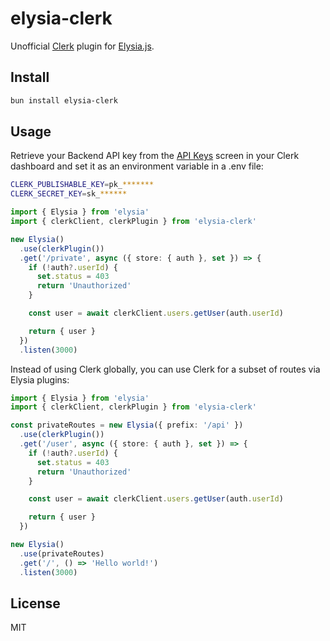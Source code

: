 # elysia-clerk

Unofficial [Clerk](https://clerk.com/) plugin for [Elysia.js](https://elysiajs.com/).

## Install

```bash
bun install elysia-clerk
```

## Usage

Retrieve your Backend API key from the [API Keys](https://dashboard.clerk.com/last-active?path=api-keys) screen in your Clerk dashboard and set it as an environment variable in a .env file:

```sh
CLERK_PUBLISHABLE_KEY=pk_*******
CLERK_SECRET_KEY=sk_******
```

```ts
import { Elysia } from 'elysia'
import { clerkClient, clerkPlugin } from 'elysia-clerk'

new Elysia()
  .use(clerkPlugin())
  .get('/private', async ({ store: { auth }, set }) => {
    if (!auth?.userId) {
      set.status = 403
      return 'Unauthorized'
    }

    const user = await clerkClient.users.getUser(auth.userId)

    return { user }
  })
  .listen(3000)
```

Instead of using Clerk globally, you can use Clerk for a subset of routes via Elysia plugins:

```ts
import { Elysia } from 'elysia'
import { clerkClient, clerkPlugin } from 'elysia-clerk'

const privateRoutes = new Elysia({ prefix: '/api' })
  .use(clerkPlugin())
  .get('/user', async ({ store: { auth }, set }) => {
    if (!auth?.userId) {
      set.status = 403
      return 'Unauthorized'
    }

    const user = await clerkClient.users.getUser(auth.userId)

    return { user }
  })

new Elysia()
  .use(privateRoutes)
  .get('/', () => 'Hello world!')
  .listen(3000)
```

## License

MIT
